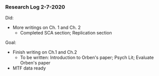 ### Research Log 2-7-2020

Did: 
- More writings on Ch. 1 and Ch. 2
    - Completed SCA section; Replication section

Goal: 
- Finish writing on Ch.1 and Ch.2
    - To be written: Introduction to Orben's paper; Psych Lit; Evaluate Orben's paper
- MTF data ready
